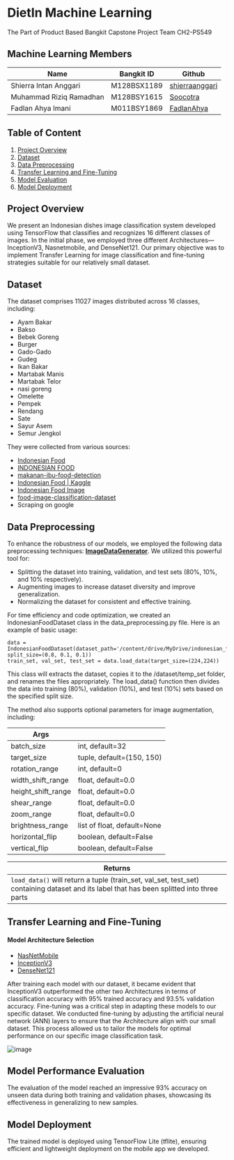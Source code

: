 # DietIn Machine Learning

The Part of Product Based Bangkit Capstone Project Team CH2-PS549


## Machine Learning Members

| Name | Bangkit ID | Github|
|---|---|---| 
| Shierra Intan Anggari | M128BSX1189 | [shierraanggari](https://github.com/shierraanggari) |
| Muhammad Riziq Ramadhan | M128BSY1615 | [Soocotra](https://github.com/Soocotra) |
| Fadlan Ahya Imani | M011BSY1869 | [FadlanAhya](github.com/fadlan-ahya) |
## Table of Content
1. [Project Overview](#project-overview)
2. [Dataset](#dataset)
3. [Data Preprocessing](#data-preprocessing)
4. [Transfer Learning and Fine-Tuning](#transfer-learning-and-fine-tuning)
5. [Model Evaluation](#model-performance-evaluation)
6. [Model Deployment](#model-deployment)

## Project Overview
We present an Indonesian dishes image classification system developed using TensorFlow that classifies and recognizes 16 different classes of images. In the initial phase, we employed three different Architectures—InceptionV3, Nasnetmobile, and DenseNet121. Our primary objective was to implement Transfer Learning for image classification and fine-tuning strategies suitable for our relatively small dataset.

## Dataset
The dataset comprises 11027 images distributed across 16 classes, including:
- Ayam Bakar
- Bakso
- Bebek Goreng
- Burger
- Gado-Gado
- Gudeg
- Ikan Bakar
- Martabak Manis
- Martabak Telor
- nasi goreng
- Omelette
- Pempek
- Rendang
- Sate
- Sayur Asem
- Semur Jengkol

They were collected from various sources:
- [Indonesian Food](https://www.kaggle.com/datasets/rizkashintaw/indonesian-food)
- [INDONESIAN FOOD](https://www.kaggle.com/datasets/theresalusiana/indonesian-food)
- [makanan-ibu-food-detection](https://www.kaggle.com/datasets/aveivein/makanan-ibu-food-detection)
- [Indonesian Food | Kaggle ](https://www.kaggle.com/datasets/rizkashintaw/indonesian-food)
- [Indonesian Food Image](https://data.mendeley.com/datasets/vtjd68bmwt/1)
- [food-image-classification-dataset](https://www.kaggle.com/datasets/harishkumardatalab/food-image-classification-dataset)
- Scraping on google
## Data Preprocessing

To enhance the robustness of our models, we employed the following data preprocessing techniques: [**ImageDataGenerator**](https://www.tensorflow.org/api_docs/python/tf/keras/preprocessing/image/ImageDataGenerator). We utilized this powerful tool for:
- Splitting the dataset into training, validation, and test sets (80%, 10%, and 10% respectively).
- Augmenting images to increase dataset diversity and improve generalization.
- Normalizing the dataset for consistent and effective training.

For time efficiency and code optimization, we created an IndonesianFoodDataset class in the data_preprocessing.py file. Here is an example of basic usage:

```
data = IndonesianFoodDataset(dataset_path='/content/drive/MyDrive/indonesian_foods', split_size=(0.8, 0.1, 0.1))
train_set, val_set, test_set = data.load_data(target_size=(224,224))
```
This class will extracts the dataset, copies it to the /dataset/temp_set folder, and renames the files appropriately. The load_data() function then divides the data into training (80%), validation (10%), and test (10%) sets based on the specified split size.

The method also supports optional parameters for image augmentation, including:

| Args |  | 
|---|---|
| batch_size | int, default=32 
| target_size | tuple, default=(150, 150) 
| rotation_range | int, default=0 
| width_shift_range | float, default=0.0 
| height_shift_range | float, default=0.0 
| shear_range | float, default=0.0 
| zoom_range | float, default=0.0 
| brightness_range | list of float, default=None 
| horizontal_flip | boolean, default=False 
| vertical_flip | boolean, default=False |

| Returns |
|---|
| `load_data()` will return a tuple (train_set, val_set, test_set) containing dataset and its label that has been splitted into three parts

## Transfer Learning and Fine-Tuning

#### Model Architecture Selection
- [NasNetMobile](https://keras.io/api/applications/nasnet/#nasnetmobile-function)
- [InceptionV3](https://keras.io/api/applications/inceptionv3/)
- [DenseNet121](https://keras.io/api/applications/densenet/)

After training each model with our dataset, it became evident that InceptionV3 outperformed the other two Architectures in terms of classification accuracy with 95% trained accuracy and 93.5% validation accuracy. Fine-tuning was a critical step in adapting these models to our specific dataset. We conducted fine-tuning by adjusting the artificial neural network (ANN) layers to ensure that the Architecture align with our small dataset. This process allowed us to tailor the models for optimal performance on our specific image classification task.

![image](https://github.com/mafif21/dietin-app/assets/92849740/e0854d1a-0b59-4648-9e32-f06095fc6c83)

## Model Performance Evaluation
The evaluation of the model reached an impressive 93% accuracy on unseen data during both training and validation phases, showcasing its effectiveness in generalizing to new samples.

## Model Deployment

The trained model is deployed using TensorFlow Lite (tflite), ensuring efficient and lightweight deployment on the mobile app we developed.
